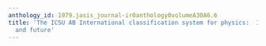 ```yaml
---
anthology_id: 1979.jasis_journal-ir0anthology0volumeA30A6.6
title: 'The ICSU AB International classification system for physics:  Its history
  and future'
---
```

